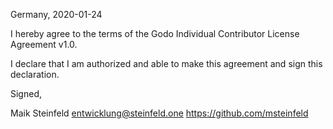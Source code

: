 Germany, 2020-01-24

I hereby agree to the terms of the Godo Individual Contributor License
Agreement v1.0.

I declare that I am authorized and able to make this agreement and sign this
declaration.

Signed,

Maik Steinfeld entwicklung@steinfeld.one https://github.com/msteinfeld
